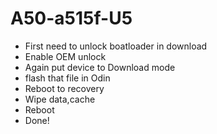 # A50-a515f-U5 
- First need to unlock boatloader in download
- Enable OEM unlock
- Again put device to Download mode
- flash that file in Odin 
- Reboot to recovery
- Wipe data,cache
- Reboot
- Done!
